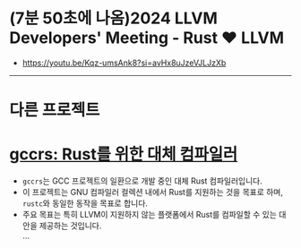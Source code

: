 # (7분 50초에 나옴)2024 LLVM Developers' Meeting - Rust ❤️ LLVM
- https://youtu.be/Kqz-umsAnk8?si=avHx8uJzeVJLJzXb

<hr />

# 다른 프로젝트 

# **[gccrs: Rust를 위한 대체 컴파일러](<https://news.hada.io/topic?id=17681&utm_source=discord&utm_medium=bot&utm_campaign=1480>)**
- `gccrs`는 GCC 프로젝트의 일환으로 개발 중인 대체 Rust 컴파일러입니다.  
- 이 프로젝트는 GNU 컴파일러 컬렉션 내에서 Rust를 지원하는 것을 목표로 하며, `rustc`와 동일한 동작을 목표로 합니다.  
- 주요 목표는 특히 LLVM이 지원하지 않는 플랫폼에서 Rust를 컴파일할 수 있는 대안을 제공하는 것입니다.  
...
